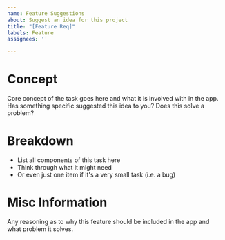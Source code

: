 ```yaml
---
name: Feature Suggestions
about: Suggest an idea for this project
title: "[Feature Req]"
labels: Feature
assignees: ''

---
```


# Concept

Core concept of the task goes here and what it is involved with in the app. Has something specific suggested this idea to you? Does this solve a problem?

# Breakdown

- List all components of this task here
- Think through what it might need
- Or even just one item if it's a very small task (i.e. a bug)

# Misc Information

Any reasoning as to why this feature should be included in the app and what problem it solves.
